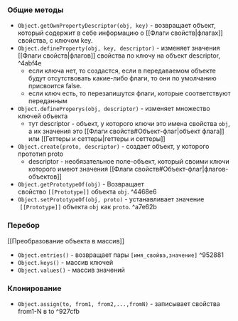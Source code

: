 ### Общие методы

- `Object.getOwnPropertyDescriptor(obj, key)` - возвращает объект, который содержит в себе информацию о [[Флаги свойств|флагах]] свойства, с ключом key.
- `Object.defineProperty(obj, key, descriptor)` - изменяет значения [[Флаги свойств|флагов]] свойства по ключу на объект descriptor,  ^4abf4e
	- если ключа нет, то создастся, если в передаваемом объекте будут отсутствовать какие-либо флаги, то они по умолчанию присвоится false.
	- если ключ есть, то перезапишутся флаги, которые соответствуют переданным
- `Object.defineProperys(obj, descriptor)` - изменяет множество ключей объекта
	- тут descriptor - объект, у которого ключи это имена свойства `obj`, а их значения это [[Флаги свойств#Объект-флаг|объект  флага]] или [[Геттеры и сеттеры|геттеры и сеттеры]]
- `Object.create(proto, descriptor)` - создает объект, у которого прототип proto
	- descriptor - необязательное поле-объект, который своими ключи которого имеют значения [[Флаги свойств#Объект-флаг|флагов-объектов]] 
- `Object.getPrototypeOf(obj)` - Возвращает свойство `[[Prototype]]` объекта `obj`. ^4468e6
- `Object.setPrototypeOf(obj, proto)` - устанавливает значение  `[[Prototype]]` объекта `obj` как `proto`. ^a7e62b



### Перебор

[[Преобразование объекта в массив]]
- `Object.entries()` - возвращает пары `[имя_свойва,значение]` ^952881
- `Object.keys()` - массив ключей
- `Object.values()` - массив значений




### Клонирование
- `Object.assign(to, from1, from2,...,fromN)` - записывает свойства from1-N в to ^927cfb